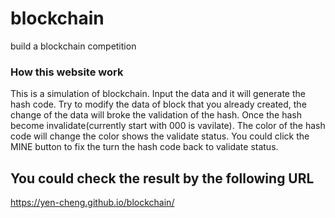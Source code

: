 # blockchain

build a blockchain competition

### How this website work

This is a simulation of blockchain.
Input the data and it will generate the hash code.
Try to modify the data of block that you already created, the change of the data will broke the validation of the hash. Once the hash become invalidate(currently start with 000 is vavilate).
The color of the hash code will change the color shows the validate status.
You could click the MINE button to fix the turn the hash code back to validate status.

## You could check the result by the following URL

https://yen-cheng.github.io/blockchain/
